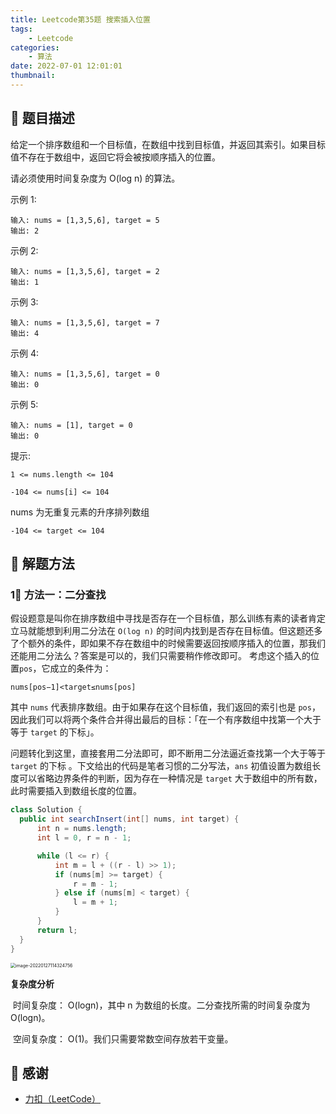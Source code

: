 ```yaml
---
title: Leetcode第35题 搜索插入位置
tags:
    - Leetcode
categories:
    - 算法
date: 2022-07-01 12:01:01
thumbnail:
---
```


## 🌟 题目描述

给定一个排序数组和一个目标值，在数组中找到目标值，并返回其索引。如果目标值不存在于数组中，返回它将会被按顺序插入的位置。

请必须使用时间复杂度为 O(log n) 的算法。

示例 1:

```
输入: nums = [1,3,5,6], target = 5
输出: 2
```

示例 2:

```
输入: nums = [1,3,5,6], target = 2
输出: 1
```

示例 3:

```
输入: nums = [1,3,5,6], target = 7
输出: 4
```

示例 4:

```
输入: nums = [1,3,5,6], target = 0
输出: 0
```

示例 5:

```
输入: nums = [1], target = 0
输出: 0
```

提示:

`1 <= nums.length <= 104`

`-104 <= nums[i] <= 104`

nums 为无重复元素的升序排列数组

`-104 <= target <= 104`

## 🐂 解题方法

### 1⃣️ 方法一：二分查找

假设题意是叫你在排序数组中寻找是否存在一个目标值，那么训练有素的读者肯定立马就能想到利用二分法在 
`O(log n)` 的时间内找到是否存在目标值。但这题还多了个额外的条件，即如果不存在数组中的时候需要返回按顺序插入的位置，那我们还能用二分法么？答案是可以的，我们只需要稍作修改即可。
考虑这个插入的位置`pos`，它成立的条件为：

`nums[pos−1]<target≤nums[pos]`

其中 `nums` 代表排序数组。由于如果存在这个目标值，我们返回的索引也是 `pos`，因此我们可以将两个条件合并得出最后的目标：「在一个有序数组中找第一个大于等于 `target` 的下标」。

问题转化到这里，直接套用二分法即可，即不断用二分法逼近查找第一个大于等于 `target` 的下标 。下文给出的代码是笔者习惯的二分写法，`ans` 初值设置为数组长度可以省略边界条件的判断，因为存在一种情况是  `target` 大于数组中的所有数，此时需要插入到数组长度的位置。

<code-group>
  <code-block title="JAVA 二分查找" active>

  ```java
class Solution {
    public int searchInsert(int[] nums, int target) {
        int n = nums.length;
        int l = 0, r = n - 1;

        while (l <= r) {
            int m = l + ((r - l) >> 1);
            if (nums[m] >= target) {
                r = m - 1;
            } else if (nums[m] < target) {
                l = m + 1;
            }
        }
        return l;
    }
}
  ```

</code-block>
</code-group>

<img src="https://file.pandacode.cn/blog/202201271143358.png" alt="image-20220127114324756" style="zoom:50%;" />

**复杂度分析**

​	时间复杂度： O(logn)，其中  n 为数组的长度。二分查找所需的时间复杂度为  O(logn)。

​	空间复杂度： O(1)。我们只需要常数空间存放若干变量。

## 🙏 感谢

- [力扣（LeetCode）](https://leetcode-cn.com/)
